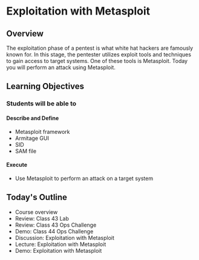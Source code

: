 # Exploitation with Metasploit 

## Overview

The exploitation phase of a pentest is what white hat hackers are famously known for. In this stage, the pentester utilizes exploit tools and techniques to gain access to target systems. One of these tools is Metasploit. Today you will perform an attack using Metasploit.

## Learning Objectives

### Students will be able to

#### Describe and Define

- Metasploit framework
- Armitage GUI
- SID
- SAM file

#### Execute

- Use Metasploit to perform an attack on a target system

## Today's Outline

- Course overview
- Review: Class 43 Lab
- Review: Class 43 Ops Challenge
- Demo: Class 44 Ops Challenge
- Discussion: Exploitation with Metasploit 
- Lecture: Exploitation with Metasploit 
- Demo: Exploitation with Metasploit 

